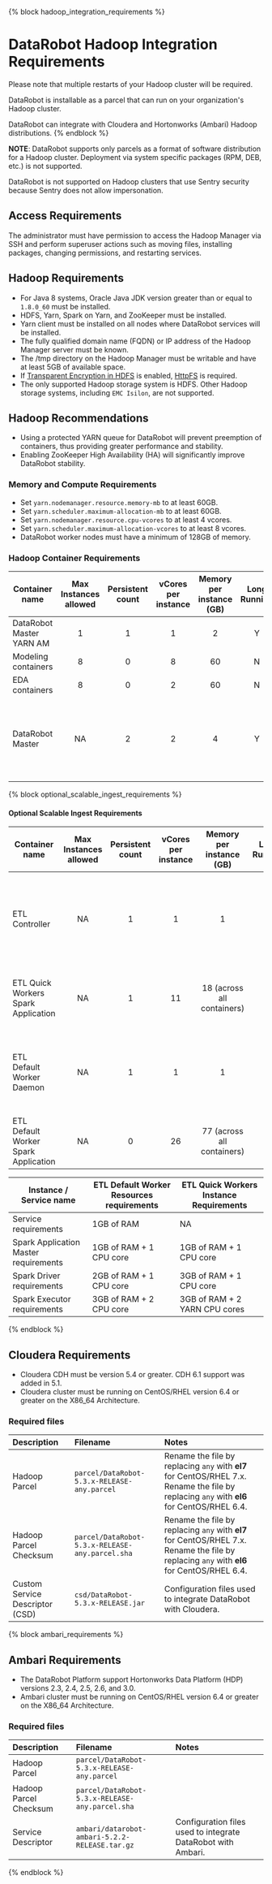 {% block hadoop_integration_requirements %}
# DataRobot Hadoop Integration Requirements

Please note that multiple restarts of your Hadoop cluster will be required.

DataRobot is installable as a parcel that can run on your organization's Hadoop cluster.

DataRobot can integrate with Cloudera and Hortonworks (Ambari) Hadoop distributions.
{% endblock %}

**NOTE**: DataRobot supports only parcels as a format of software distribution for a Hadoop cluster.
Deployment via system specific packages (RPM, DEB, etc.) is not supported.

DataRobot is not supported on Hadoop clusters that use Sentry security because Sentry does not allow impersonation.

## Access Requirements

The administrator must have permission to access the Hadoop Manager
via SSH and perform superuser actions such as moving files, installing packages,
changing permissions, and restarting services.

## Hadoop Requirements

* For Java 8 systems, Oracle Java JDK version greater than or equal to
`1.8.0_60` must be installed.
* HDFS, Yarn, Spark on Yarn, and ZooKeeper must be installed.
* Yarn client must be installed on all nodes where DataRobot services will be installed.
* The fully qualified domain name (FQDN) or IP address of the Hadoop
Manager server must be known.
* The /tmp directory on the Hadoop Manager must be writable and have
at least 5GB of available space.
* If [Transparent Encryption in HDFS](http://hadoop.apache.org/docs/stable/hadoop-project-dist/hadoop-hdfs/TransparentEncryption.html) is enabled, [HttpFS](https://hadoop.apache.org/docs/stable/hadoop-kms/index.html) is required.
* The only supported Hadoop storage system is HDFS. Other Hadoop storage systems, including `EMC Isilon`, are not supported.

## Hadoop Recommendations

* Using a protected YARN queue for DataRobot will prevent preemption of containers, thus providing greater performance and stability.
* Enabling ZooKeeper High Availability (HA) will significantly improve DataRobot stability.

### Memory and Compute Requirements

* Set `yarn.nodemanager.resource.memory-mb` to at least 60GB.
* Set `yarn.scheduler.maximum-allocation-mb` to at least 60GB.
* Set `yarn.nodemanager.resource.cpu-vcores` to at least 4 vcores.
* Set `yarn.scheduler.maximum-allocation-vcores` to at least 8 vcores.
* DataRobot worker nodes must have a minimum of 128GB of memory.

### Hadoop Container Requirements

| Container name | Max Instances allowed | Persistent count | vCores per instance | Memory per instance (GB) | Long Running | Notes |
|----------------|:---------------------:|:----------------:|:-------------------:|:------------------------:|:------------:|-------|
|DataRobot Master YARN AM|1|1|1|2|Y|Required|
|Modeling containers|8|0|8|60|N|Required|
|EDA containers|8|0|2|60|N|Required|
|DataRobot Master|NA|2|2|4|Y|Taking the role of different DSS and next steps tasks.|

{% block optional_scalable_ingest_requirements %}
#### Optional Scalable Ingest Requirements

| Container name | Max Instances allowed | Persistent count | vCores per instance | Memory per instance (GB) | Long Running | Notes |
|----------------|:---------------------:|:----------------:|:-------------------:|:------------------------:|:------------:|-------|
|ETL Controller|NA|1|1|1|Y|A lightweight service running outside of YARN: Track status/health of the services, Provide REST API to ETL services, Dataset type & format recognition.|
|ETL Quick Workers Spark Application|NA|1|11|18 (across all containers)|Y|Submits new spark jobs for Fast EDA, ingest of small Avro and Parquet files & other low-latency jobs.|
|ETL Default Worker Daemon|NA|1|1|1|Y|A new Spark app is dynamically created that submits and manages the qualifying ingest/downsampling in a new Yarn app per job request.|
|ETL Default Worker Spark Application|NA|0|26|77 (across all containers)|N|Executes jobs submitted to ETL Default Worker Daemon|


| Instance / Service name | ETL Default Worker Resources requirements | ETL Quick Workers Instance Requirements |
|-------------------------|-------------------------------------------|-----------------------------------------|
|Service requirements|1GB of RAM|NA|
|Spark Application Master requirements|1GB of RAM + 1 CPU core|1GB of RAM + 1 CPU core|
|Spark Driver requirements|2GB of RAM + 1 CPU core|3GB of RAM + 1 CPU core|
|Spark Executor requirements|3GB of RAM + 2 CPU core|3GB of RAM + 2 YARN CPU cores|
{% endblock %}

## Cloudera Requirements

* Cloudera CDH must be version 5.4 or greater. CDH 6.1 support was added in 5.1.
* Cloudera cluster must be running on CentOS/RHEL version 6.4 or greater on the X86_64 Architecture.

### Required files

| Description | Filename | Notes |
|:------------|:---------|:------|
| Hadoop Parcel | `parcel/DataRobot-5.3.x-RELEASE-any.parcel` | Rename the file by replacing `any` with **el7** for CentOS/RHEL 7.x. Rename the file by replacing `any` with **el6** for CentOS/RHEL 6.4. |
| Hadoop Parcel Checksum | `parcel/DataRobot-5.3.x-RELEASE-any.parcel.sha` | Rename the file by replacing `any` with **el7** for CentOS/RHEL 7.x. Rename the file by replacing `any` with **el6** for CentOS/RHEL 6.4. |
| Custom Service Descriptor (CSD) | `csd/DataRobot-5.3.x-RELEASE.jar` | Configuration files used to integrate DataRobot with Cloudera. |

{% block ambari_requirements %}
## Ambari Requirements

* The DataRobot Platform support Hortonworks Data Platform (HDP) versions 2.3, 2.4, 2.5, 2.6, and 3.0.
* Ambari cluster must be running on CentOS/RHEL version 6.4 or greater on the X86_64 Architecture.

### Required files

| Description | Filename | Notes |
|:------------|:---------|:------|
| Hadoop Parcel | `parcel/DataRobot-5.3.x-RELEASE-any.parcel` | |
| Hadoop Parcel Checksum | `parcel/DataRobot-5.3.x-RELEASE-any.parcel.sha` | |
| Service Descriptor | `ambari/datarobot-ambari-5.2.2-RELEASE.tar.gz` | Configuration files used to integrate DataRobot with Ambari. |
{% endblock %}
